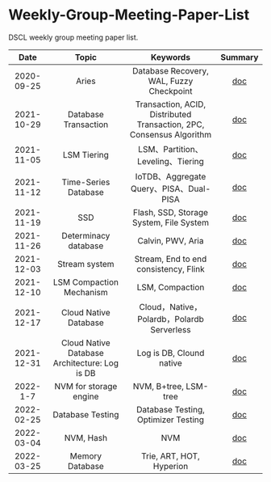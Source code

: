 # Weekly-Group-Meeting-Paper-List

DSCL weekly group meeting paper list.

|    Date    |        Topic         |                           Keywords                           |                           Summary                            |
| :--------: | :------------------: | :----------------------------------------------------------: | :----------------------------------------------------------: |
| 2020-09-25 |      Aries           |    Database Recovery, WAL, Fuzzy Checkpoint                  |      [doc](./meeting_summary/2020-09-25-Aries.md)       |
| 2021-10-29 | Database Transaction | Transaction, ACID, Distributed Transaction, 2PC, Consensus Algorithm |      [doc](./meeting_summary/2021-10-29-数据库事务.md)       |
| 2021-11-05 |     LSM Tiering      |              LSM、Partition、Leveling、Tiering               | [doc](./meeting_summary/2021-11-05-基于LSM的KV存储写放大优化.md) |
| 2021-11-12 | Time-Series Database |           IoTDB、Aggregate Query、PISA、Dual-PISA            | [doc](./meeting_summary/2021-11-12-Apache-IoTDB时序数据库.md) |
| 2021-11-19 | SSD | Flash, SSD, Storage System, File System |      [doc](./meeting_summary/2021-11-19-基于SSD的存储系统.md)       |
| 2021-11-26 | Determinacy database |                      Calvin, PWV, Aria                       |     [doc](./meeting_summary/2021-11-27-确定性数据库.md)      |
| 2021-12-03 |    Stream system     |            Stream, End to end consistency, Flink             | [doc](./meeting_summary/2021-12-03-流计算端到端一致性概述.md) |
| 2021-12-10 | LSM Compaction Mechanism |                       LSM, Compaction                        |  [doc](./meeting_summary/2021-12-10-LSM_Compaction_设计.md)  |
| 2021-12-17 | Cloud Native Database | Cloud，Native，Polardb，Polardb Serverless | [doc](./meeting_summary/2021-12-17-云原生数据库polardb.md) |
| 2021-12-31 | Cloud Native Database Architecture: Log is DB | Log is DB, Clound native | [doc](./meeting_summary/2021-12-31-云原生数据库架构_Log_is_DB.md) |
| 2022-1-7 | NVM for storage engine | NVM, B+tree, LSM-tree | [doc](./meeting_summary/2022-1-7-基于NVM的数据库存储引擎优化.md) |
| 2022-02-25 | Database Testing | Database Testing, Optimizer Testing | [doc](./meeting_summary/2022-02-25-数据库系统测试方法介绍.md) |
| 2022-03-04 | NVM, Hash | NVM | [doc](./meeting_summary/2022-03-04-面向NVM的数据库哈希索引优化研究.md) |
| 2022-03-25 | Memory Database | Trie, ART, HOT, Hyperion | [doc](./meeting_summary/2022-03-25-内存数据库简述及索引优化.md) |

